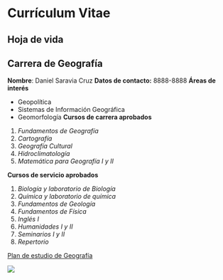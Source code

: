 # Currículum Vitae 
## Hoja de vida
Carrera de Geografía 
--------------------
**Nombre**: Daniel Saravia Cruz 
__Datos de contacto:__ 8888-8888 
**Áreas de interés** 
- Geopolítica 
- Sistemas de Información Geográfica
- Geomorfología 
**Cursos de carrera aprobados** 
1. *Fundamentos de Geografía*
2. *Cartografía*
3. *Geografía Cultural* 
4. *Hidroclimatología*
5. *Matemática para Geografía I y II*

**Cursos de servicio aprobados**
1. *Biología y laboratorio de Biología*
2. *Química y laboratorio de química*
3. *Fundamentos de Geología*
4. *Fundamentos de Física*
5. *Inglés I*
6. *Humanidades I y II*
7. *Seminarios I y II*
8. *Repertorio* 

[Plan de estudio de Geografía](https://www.ucr.ac.cr/medios/documentos/2020/planes-estudio/Rodrigo%20Facio/Ciencias%20Sociales/Ciencias%20Sociales/Geograf%C3%ADa/bach.-y-lic.-en-geografia,-plan-3.pdf) 

![](https://upload.wikimedia.org/wikipedia/commons/thumb/1/12/World_map_2004_CIA_large_1.7m_whitespace_removed.jpg/640px-World_map_2004_CIA_large_1.7m_whitespace_removed.jpg) 
